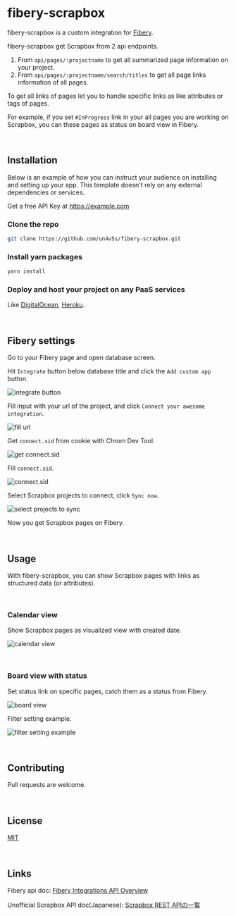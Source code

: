 # fibery-scrapbox

fibery-scrapbox is a custom integration for [Fibery](https://fibery.io).

fibery-scrapbox get Scrapbox from 2 api endpoints.

1. From `api/pages/:projectname` to get all summarized page information on your project.
2. From `api/pages/:projectname/search/titles` to get all page links information of all pages.

To get all links of pages let you to handle specific links as like attributes or tags of pages.

For example, if you set `#InProgress` link in your all pages you are working on Scrapbox, you can these pages as status on board view in Fibery.
  
<br>

## Installation

Below is an example of how you can instruct your audience on installing and setting up your app. This template doesn't rely on any external dependencies or services.

Get a free API Key at https://example.com
  
### Clone the repo

```bash
git clone https://github.com/un4v5s/fibery-scrapbox.git
```

### Install yarn packages

```bash
yarn install
```

### Deploy and host your project on any PaaS services

Like [DigitalOcean](https://www.digitalocean.com/), [Heroku](https://www.heroku.com/).

<br>

## Fibery settings

Go to your Fibery page and open database screen.

Hit `Integrate` button below database title and click the `Add custom app` button.

![integrate button](https://i.gyazo.com/365ae8867654ac0d443f7f840187c236.png])

Fill input with your url of the project, and click `Connect your awesome integration`.

![fill url](https://i.gyazo.com/f1d9c31ed6d99e3e282478030d5679da.png)

Get `connect.sid` from cookie with Chrom Dev Tool.

![get connect.sid](https://i.gyazo.com/6573c95864e549cfa6dc102e1b94291d.png)

Fill `connect.sid`.

![connect.sid](https://i.gyazo.com/8e6d31bb26d6eb77cf06324603aac431.png)

Select Scrapbox projects to connect, click `Sync now`.

![select projects to sync](https://i.gyazo.com/44936945ab309bbd29f19d0666112a9c.png)

Now you get Scrapbox pages on Fibery.

<br>

## Usage

With fibery-scrapbox, you can show Scrapbox pages with links as structured data (or attributes).

<br>

### Calendar view

Show Scrapbox pages as visualized view with created date.

![calendar view](https://i.gyazo.com/7d5f20ce5d748a7ea6d5495dd3fc8f60.png)

<br>

### Board view with status

Set status link on specific pages, catch them as a status from Fibery.

![board view](https://i.gyazo.com/b8f40b8ed97f70c83892b79d4118aff0.png)

Filter setting example.

![filter setting example](https://i.gyazo.com/f6c9f516c3240c39f323ae74e1a11602.png)

<br>

## Contributing

Pull requests are welcome.

<br>

## License

[MIT](https://choosealicense.com/licenses/mit/)

<br>

## Links

Fibery api doc: [Fibery Integrations API Overview](https://api.fibery.io/apps.html#post-api-v1-synchronizer-schema)

Unofficial Scrapbox API doc(Japanese): [Scrapbox REST APIの一覧](https://scrapbox.io/scrapboxlab/Scrapbox_REST_API%E3%81%AE%E4%B8%80%E8%A6%A7)